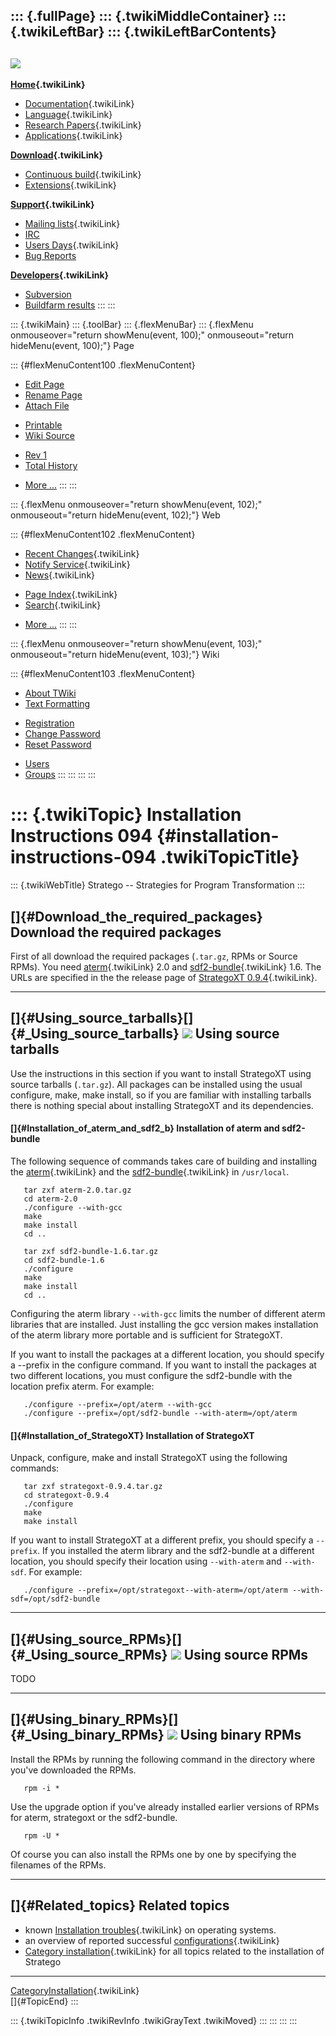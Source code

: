 ::: {.fullPage}
::: {.twikiMiddleContainer}
::: {.twikiLeftBar}
::: {.twikiLeftBarContents}
  ----------------------------------------------------------------------------------
  [![](../pub/Stratego/StrategoLogo/StrategoLogoTextlessWhite-100px.png)](WebHome)
  ----------------------------------------------------------------------------------

**[Home](WebHome){.twikiLink}**

-   [Documentation](StrategoDocumentation){.twikiLink}
-   [Language](StrategoLanguage){.twikiLink}
-   [Research Papers](StrategoPublications){.twikiLink}
-   [Applications](StrategoApplication){.twikiLink}

**[Download](StrategoDownload){.twikiLink}**

-   [Continuous build](ContinuousBuild){.twikiLink}
-   [Extensions](AdditionalPackageDownload){.twikiLink}

**[Support](StrategoSupport){.twikiLink}**

-   [Mailing lists](MailingList){.twikiLink}
-   [IRC](irc://irc.freenode.net/#stratego)
-   [Users Days](StrategoUsersDay){.twikiLink}
-   [Bug Reports](http://yellowgrass.org/project/StrategoXT)

**[Developers](StrategoDev){.twikiLink}**

-   [Subversion](https://svn.strategoxt.org/repos/StrategoXT/strategoxt/trunk)
-   [Buildfarm
    results](http://hydra.nixos.org/jobset/strategoxt/strategoxt-release/all)
:::
:::

::: {.twikiMain}
::: {.toolBar}
::: {.flexMenuBar}
::: {.flexMenu onmouseover="return showMenu(event, 100);" onmouseout="return hideMenu(event, 100);"}
Page

::: {#flexMenuContent100 .flexMenuContent}
-   [Edit
    Page](http://www.program-transformation.org/edit/Stratego/InstallationInstructions094?t=1536825592)
-   [Rename
    Page](http://www.program-transformation.org/rename/Stratego/InstallationInstructions094)
-   [Attach
    File](http://www.program-transformation.org/attach/Stratego/InstallationInstructions094)

<!-- -->

-   [Printable](http://www.program-transformation.org/view/Stratego/InstallationInstructions094?skin=print.pattern)
-   [Wiki
    Source](http://www.program-transformation.org/view/Stratego/InstallationInstructions094?skin=text&raw=on&contenttype=text/plain)

<!-- -->

-   [Rev
    1](http://www.program-transformation.org/view/Stratego/InstallationInstructions094?rev=1.1)
-   [Total
    History](http://www.program-transformation.org/rdiff/Stratego/InstallationInstructions094)

<!-- -->

-   [More
    \...](http://www.program-transformation.org/oops/Stratego/InstallationInstructions094?template=oopsmore&param1=1.1&param2=1.1)
:::
:::

::: {.flexMenu onmouseover="return showMenu(event, 102);" onmouseout="return hideMenu(event, 102);"}
Web

::: {#flexMenuContent102 .flexMenuContent}
-   [Recent Changes](WebChanges){.twikiLink}
-   [Notify Service](WebNotify){.twikiLink}
-   [News](WebNews){.twikiLink}

<!-- -->

-   [Page Index](WebIndex){.twikiLink}
-   [Search](WebSearch){.twikiLink}

<!-- -->

-   [More
    \...](http://www.program-transformation.org/oops/Stratego/InstallationInstructions094?template=oopsmore&param1=1.1&param2=1.1)
:::
:::

::: {.flexMenu onmouseover="return showMenu(event, 103);" onmouseout="return hideMenu(event, 103);"}
Wiki

::: {#flexMenuContent103 .flexMenuContent}
-   [About
    TWiki](http://www.program-transformation.org/view/TWiki/WebHome)
-   [Text
    Formatting](http://www.program-transformation.org/view/TWiki/TextFormattingRules)

<!-- -->

-   [Registration](http://www.program-transformation.org/view/TWiki/TWikiRegistration)
-   [Change
    Password](http://www.program-transformation.org/view/TWiki/ChangePassword)
-   [Reset
    Password](http://www.program-transformation.org/view/TWiki/ResetPassword)

<!-- -->

-   [Users](http://www.program-transformation.org/view/Main/TWikiUsers)
-   [Groups](http://www.program-transformation.org/view/Main/TWikiGroups)
:::
:::
:::
:::

::: {.twikiTopic}
Installation Instructions 094 {#installation-instructions-094 .twikiTopicTitle}
=============================

::: {.twikiWebTitle}
Stratego \-- Strategies for Program Transformation
:::

[]{#Download_the_required_packages} Download the required packages
------------------------------------------------------------------

First of all download the required packages (`.tar.gz`, RPMs or Source
RPMs). You need [aterm](ATermLibrary){.twikiLink} 2.0 and
[sdf2-bundle](Sdf2Bundle){.twikiLink} 1.6. The URLs are specified in the
the release page of [StrategoXT 0.9.4](StrategoRelease094){.twikiLink}.

------------------------------------------------------------------------

[]{#Using_source_tarballs}[]{#_Using_source_tarballs} ![](http://losser.st-lab.cs.uu.nl/~mbravenb/images/src-pkg.png) Using source tarballs
-------------------------------------------------------------------------------------------------------------------------------------------

Use the instructions in this section if you want to install StrategoXT
using source tarballs (`.tar.gz`). All packages can be installed using
the usual configure, make, make install, so if you are familiar with
installing tarballs there is nothing special about installing StrategoXT
and its dependencies.

#### []{#Installation_of_aterm_and_sdf2_b} Installation of aterm and sdf2-bundle

The following sequence of commands takes care of building and installing
the [aterm](ATermLibrary){.twikiLink} and the
[sdf2-bundle](Sdf2Bundle){.twikiLink} in `/usr/local`.

       tar zxf aterm-2.0.tar.gz
       cd aterm-2.0
       ./configure --with-gcc
       make
       make install
       cd ..

       tar zxf sdf2-bundle-1.6.tar.gz
       cd sdf2-bundle-1.6
       ./configure
       make
       make install
       cd ..

Configuring the aterm library `--with-gcc` limits the number of
different aterm libraries that are installed. Just installing the gcc
version makes installation of the aterm library more portable and is
sufficient for StrategoXT.

If you want to install the packages at a different location, you should
specify a \--prefix in the configure command. If you want to install the
packages at two different locations, you must configure the sdf2-bundle
with the location prefix aterm. For example:

       ./configure --prefix=/opt/aterm --with-gcc
       ./configure --prefix=/opt/sdf2-bundle --with-aterm=/opt/aterm

#### []{#Installation_of_StrategoXT} Installation of StrategoXT

Unpack, configure, make and install StrategoXT using the following
commands:

       tar zxf strategoxt-0.9.4.tar.gz
       cd strategoxt-0.9.4
       ./configure
       make
       make install

If you want to install StrategoXT at a different prefix, you should
specify a `--prefix`. If you installed the aterm library and the
sdf2-bundle at a different location, you should specify their location
using `--with-aterm` and `--with-sdf`. For example:

       ./configure --prefix=/opt/strategoxt--with-aterm=/opt/aterm --with-sdf=/opt/sdf2-bundle

------------------------------------------------------------------------

[]{#Using_source_RPMs}[]{#_Using_source_RPMs} ![](http://losser.st-lab.cs.uu.nl/~mbravenb/images/src-pkg.png) Using source RPMs
-------------------------------------------------------------------------------------------------------------------------------

TODO

------------------------------------------------------------------------

[]{#Using_binary_RPMs}[]{#_Using_binary_RPMs} ![](http://losser.st-lab.cs.uu.nl/~mbravenb/images/redhat.png) Using binary RPMs
------------------------------------------------------------------------------------------------------------------------------

Install the RPMs by running the following command in the directory where
you\'ve downloaded the RPMs.

       rpm -i *

Use the upgrade option if you\'ve already installed earlier versions of
RPMs for aterm, strategoxt or the sdf2-bundle.

       rpm -U *

Of course you can also install the RPMs one by one by specifying the
filenames of the RPMs.

------------------------------------------------------------------------

[]{#Related_topics} Related topics
----------------------------------

-   known [Installation troubles](InstallationTrouble){.twikiLink} on
    operating systems.
-   an overview of reported successful
    [configurations](StrategoConfigurations){.twikiLink}
-   [Category installation](CategoryInstallation){.twikiLink} for all
    topics related to the installation of Stratego

------------------------------------------------------------------------

[CategoryInstallation](CategoryInstallation){.twikiLink}\
[]{#TopicEnd}
:::

::: {.twikiTopicInfo .twikiRevInfo .twikiGrayText .twikiMoved}
:::
:::
:::
:::
